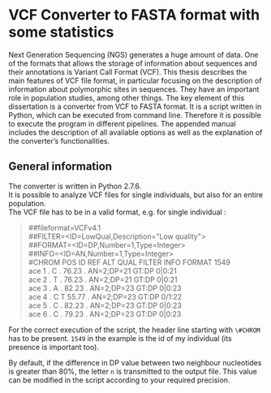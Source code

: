 # VCF Converter to FASTA format with some statistics
Next Generation Sequencing (NGS) generates a huge amount of data. One of the formats that allows the storage of information about sequences and their annotations is Variant Call Format (VCF). This thesis describes the main features of VCF file format, in particular focusing on the description of information about polymorphic sites in sequences. They have an important role in population studies, among other things. The key element of this dissertation is a converter from VCF to FASTA format. It is a script written in Python, which can be executed from command line. Therefore it is possible to execute the program in different pipelines. The appended manual includes the description of all available options as well as the explanation of the converter’s functionalities.

## General information
The converter is written in Python 2.7.6. <br />
It is possible to analyze VCF files for single individuals, but also for an entire population. <br />
The VCF file has to be in a valid format, e.g. for single individual : <br />
> \#\#fileformat=VCFv4.1 <br />
> \#\#FILTER=<ID=LowQual,Description="Low quality"> <br />
> \#\#FORMAT=<ID=DP,Number=1,Type=Integer> <br />
> \#\#INFO=<ID=AN,Number=1,Type=Integer> <br />
> \#CHROM POS ID REF ALT QUAL FILTER INFO FORMAT 1549 <br />
> ace 1 . C . 76.23 . AN=2;DP=21 GT:DP 0|0:21 <br />
> ace 2 . T . 76.23 . AN=2;DP=21 GT:DP 0|0:21 <br />
> ace 3 . A . 82.23 . AN=2;DP=23 GT:DP 0|0:23 <br />
> ace 4 . C T 55.77 . AN=2;DP=23 GT:DP 0/1:22 <br />
> ace 5 . C . 82.23 . AN=2;DP=23 GT:DP 0|0:23 <br />
> ace 6 . C . 79.23 . AN=2;DP=23 GT:DP 0|0:23 <br />

For the correct execution of the script, the header line starting with `\#CHROM` has to be present. `1549` in the example is the id of my individual (its presence is important too).

By default, if the difference in DP value between two neighbour nucleotides is greater than 80%, the letter `n` is transmitted to the output file. This value can be modified in the script according to your required precision.
